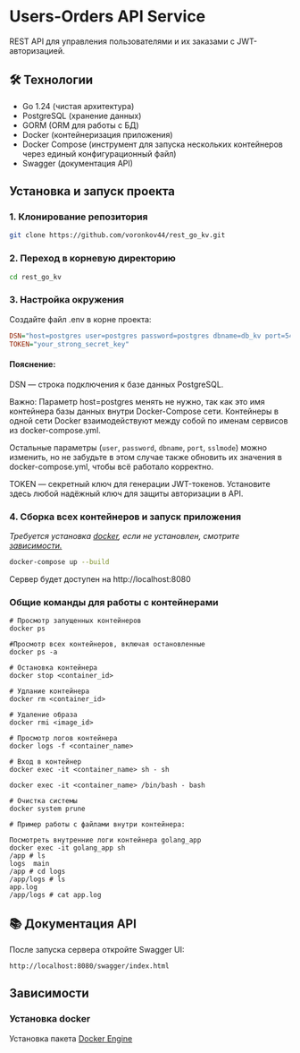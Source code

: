 # Users-Orders API Service
REST API для управления пользователями и их заказами с JWT-авторизацией.

## 🛠 Технологии
- Go 1.24 (чистая архитектура)
- PostgreSQL (хранение данных)
- GORM (ORM для работы с БД)
- Docker (контейнеризация приложения)
- Docker Compose (инструмент для запуска нескольких контейнеров через единый конфигурационный файл)
- Swagger (документация API)

## Установка и запуск проекта

### 1. Клонирование репозитория
```bash
git clone https://github.com/voronkov44/rest_go_kv.git
```
### 2. Переход в корневую директорию 
```bash
cd rest_go_kv
```

### 3. Настройка окружения 

Создайте файл .env в корне проекта:

```ini
DSN="host=postgres user=postgres password=postgres dbname=db_kv port=5432 sslmode=disable"
TOKEN="your_strong_secret_key"
```
#### Пояснение:
DSN — строка подключения к базе данных PostgreSQL.

Важно:
Параметр host=postgres менять не нужно, так как это имя контейнера базы данных внутри Docker-Compose сети.
Контейнеры в одной сети Docker взаимодействуют между собой по именам сервисов из docker-compose.yml.

Остальные параметры (`user`, `password`, `dbname`, `port`, `sslmode`) можно изменить, но не забудьте в этом случае также обновить их значения в docker-compose.yml, чтобы всё работало корректно.

TOKEN — секретный ключ для генерации JWT-токенов.
Установите здесь любой надёжный ключ для защиты авторизации в API.

### 4. Сборка всех контейнеров и запуск приложения
*Требуется установка [docker](https://www.docker.com/products/docker-desktop/), если не установлен, смотрите [зависимости.]()*
```bash
docker-compose up --build
```

Сервер будет доступен на http://localhost:8080

### Общие команды для работы с контейнерами

```
# Просмотр запущенных контейнеров
docker ps

#Просмотр всех контейнеров, включая остановленные
docker ps -a

# Остановка контейнера
docker stop <container_id>

# Удлание контейнера
docker rm <container_id>

# Удаление образа
docker rmi <image_id>

# Просмотр логов контейнера
docker logs -f <container_name>

# Вход в контейнер
docker exec -it <container_name> sh - sh

docker exec -it <container_name> /bin/bash - bash

# Очистка системы
docker system prune

# Пример работы с файлами внутри контейнера:

Посмотреть внутренние логи контейнера golang_app
docker exec -it golang_app sh
/app # ls
logs  main
/app # cd logs
/app/logs # ls
app.log
/app/logs # cat app.log
```

## 📚 Документация API

После запуска сервера откройте Swagger UI:

```
http://localhost:8080/swagger/index.html
```

## Зависимости
### Установка docker
Установка пакета [Docker Engine](https://docs.docker.com/engine/install/)

